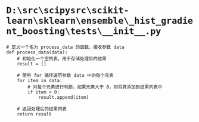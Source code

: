 # `D:\src\scipysrc\scikit-learn\sklearn\ensemble\_hist_gradient_boosting\tests\__init__.py`

```
# 定义一个名为 process_data 的函数，接收参数 data
def process_data(data):
    # 初始化一个空列表，用于存储处理后的结果
    result = []
    
    # 使用 for 循环遍历参数 data 中的每个元素
    for item in data:
        # 对每个元素进行判断，如果元素大于 0，则将其添加到结果列表中
        if item > 0:
            result.append(item)
    
    # 返回处理后的结果列表
    return result
```